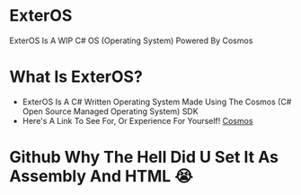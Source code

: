 # ExterOS
ExterOS Is A WIP C# OS (Operating System) Powered By Cosmos
# What Is ExterOS?
- ExterOS Is A C# Written Operating System Made Using The Cosmos (C# Open Source Managed Operating System) SDK
- Here's A Link To See For, Or Experience For Yourself! [Cosmos](https://www.gocosmos.org/)

# Github Why The Hell Did U Set It As Assembly And HTML :sob:
